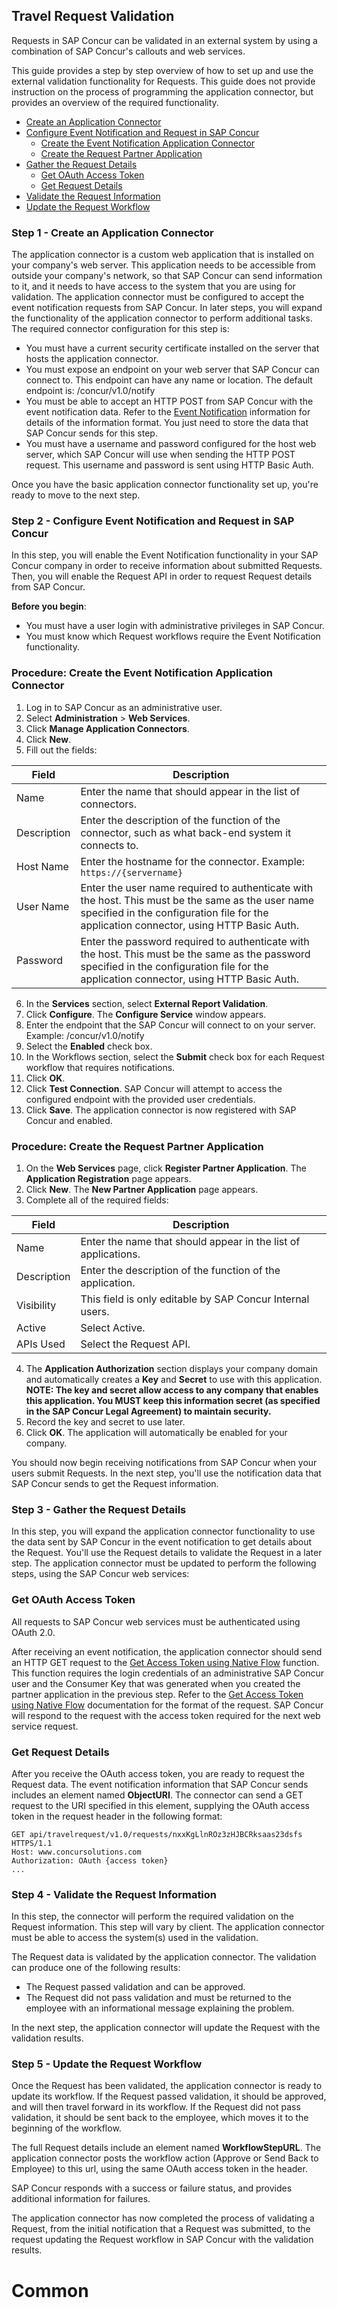 
## Travel Request Validation


Requests in SAP Concur can be validated in an external system by using a combination of SAP Concur's callouts and web services.  

This guide provides a step by step overview of how to set up and use the external validation functionality for Requests. This guide does not provide instruction on the process of programming the application connector, but provides an overview of the required functionality.

* [Create an Application Connector](#create-app-connector)
* [Configure Event Notification and Request in SAP Concur](#configure-event-notification)
  * [Create the Event Notification Application Connector](#create-event-notification)
  * [Create the Request Partner Application](#create-request-partner-app)
* [Gather the Request Details](#gather-request-details)
  * [Get OAuth Access Token](#get-oauth-token)
  * [Get Request Details](#get-request-details)
* [Validate the Request Information](#validate-request-info)
* [Update the Request Workflow](#update-request-workflow)

###  <a name="create-app-connector"></a>Step 1 - Create an Application Connector

The application connector is a custom web application that is installed on your company's web server. This application needs to be accessible from outside your company's network, so that SAP Concur can send information to it, and it needs to have access to the system that you are using for validation. The application connector must be configured to accept the event notification requests from SAP Concur. In later steps, you will expand the functionality of the application connector to perform additional tasks. The required connector configuration for this step is:

* You must have a current security certificate installed on the server that hosts the application connector.
* You must expose an endpoint on your web server that SAP Concur can connect to. This endpoint can have any name or location. The default endpoint is: /concur/v1.0/notify
* You must be able to accept an HTTP POST from SAP Concur with the event notification data. Refer to the [Event Notification][3] information for details of the information format. You just need to store the data that SAP Concur sends for this step.
* You must have a username and password configured for the host web server, which SAP Concur will use when sending the HTTP POST request. This username and password is sent using HTTP Basic Auth.

Once you have the basic application connector functionality set up, you're ready to move to the next step.

###  <a name="configure-event-notification"></a>Step 2 - Configure Event Notification and Request in SAP Concur

In this step, you will enable the Event Notification functionality in your SAP Concur company in order to receive information about submitted Requests. Then, you will enable the Request API in order to request Request details from SAP Concur.

**Before you begin**: 

* You must have a user login with administrative privileges in SAP Concur.
* You must know which Request workflows require the Event Notification functionality.

###  <a name="create-event-notification"></a>Procedure: Create the Event Notification Application Connector

1. Log in to SAP Concur as an administrative user.
2. Select **Administration** > **Web Services**.
3. Click **Manage Application Connectors**.
4. Click **New**.
5. Fill out the fields:  

|Field|Description|
|-----|------|
|  Name |  Enter the name that should appear in the list of connectors. |
|  Description |  Enter the description of the function of the connector, such as what back-end system it connects to. |
|  Host Name |  Enter the hostname for the connector. Example: `https://{servername}` |
|  User Name |  Enter the user name required to authenticate with the host. This must be the same as the user name specified in the configuration file for the application connector, using HTTP Basic Auth. |
|  Password |  Enter the password required to authenticate with the host. This must be the same as the password specified in the configuration file for the application connector, using HTTP Basic Auth. |  
6. In the **Services** section, select **External Report Validation**.
7. Click **Configure**. The **Configure Service** window appears.  
8. Enter the endpoint that the SAP Concur will connect to on your server. Example: /concur/v1.0/notify
9. Select the **Enabled** check box.
10. In the Workflows section, select the **Submit** check box for each Request workflow that requires notifications.
11. Click **OK**.
12. Click **Test Connection**. SAP Concur will attempt to access the configured endpoint with the provided user credentials.
13. Click **Save**. The application connector is now registered with SAP Concur and enabled.

###  <a name="create-request-partner-app"></a>Procedure: Create the Request Partner Application

1. On the **Web Services** page, click **Register Partner Application**. The **Application Registration** page appears.  
2. Click **New**. The **New Partner Application** page appears.  
3. Complete all of the required fields:

|Field |Description |
|--------|-------|
|  Name |  Enter the name that should appear in the list of applications. |
|  Description |  Enter the description of the function of the application. |
|  Visibility |  This field is only editable by SAP Concur Internal users. |
|  Active |  Select Active. |
|  APIs Used |  Select the Request API. |

4. The **Application Authorization** section displays your company domain and automatically creates a **Key** and **Secret** to use with this application.<br/>**NOTE: The key and secret allow access to any company that enables this application. You MUST keep this information secret (as specified in the SAP Concur Legal Agreement) to maintain security.**
5. Record the key and secret to use later.
6. Click **OK**. The application will automatically be enabled for your company.

You should now begin receiving notifications from SAP Concur when your users submit Requests. In the next step, you'll use the notification data that SAP Concur sends to get the Request information.

###  <a name="gather-request-details"></a>Step 3 - Gather the Request Details

In this step, you will expand the application connector functionality to use the data sent by SAP Concur in the event notification to get details about the Request. You'll use the Request details to validate the Request in a later step. The application connector must be updated to perform the following steps, using the SAP Concur web services:

###  <a name="get-oauth-token"></a>Get OAuth Access Token

All requests to SAP Concur web services must be authenticated using OAuth 2.0.

After receiving an event notification, the application connector should send an HTTP GET request to the [Get Access Token using Native Flow][10] function. This function requires the login credentials of an administrative SAP Concur user and the Consumer Key that was generated when you created the partner application in the previous step. Refer to the [Get Access Token using Native Flow][10] documentation for the format of the request. SAP Concur will respond to the request with the access token required for the next web service request.

###  <a name="get-request-details"></a>Get Request Details

After you receive the OAuth access token, you are ready to request the Request data. The event notification information that SAP Concur sends includes an element named **ObjectURI**. The connector can send a GET request to the URI specified in this element, supplying the OAuth access token in the request header in the following format:

```http
GET api/travelrequest/v1.0/requests/nxxKgLlnROz3zHJBCRksaas23dsfs HTTPS/1.1
Host: www.concursolutions.com
Authorization: OAuth {access token}
...
```


###  <a name="validate-request-info"></a>Step 4 - Validate the Request Information

In this step, the connector will perform the required validation on the Request information. This step will vary by client. The application connector must be able to access the system(s) used in the validation.

The Request data is validated by the application connector. The validation can produce one of the following results:

* The Request passed validation and can be approved.
* The Request did not pass validation and must be returned to the employee with an informational message explaining the problem.

In the next step, the application connector will update the Request with the validation results.

###  <a name="update-request-workflow"></a>Step 5 - Update the Request Workflow

Once the Request has been validated, the application connector is ready to update its workflow. If the Request passed validation, it should be approved, and will then travel forward in its workflow. If the Request did not pass validation, it should be sent back to the employee, which moves it to the beginning of the workflow.

The full Request details include an element named **WorkflowStepURL**. The application connector posts the workflow action (Approve or Send Back to Employee) to this url, using the same OAuth access token in the header.

SAP Concur responds with a success or failure status, and provides additional information for failures.

The application connector has now completed the process of validating a Request, from the initial notification that a Request was submitted, to the request updating the Request workflow in SAP Concur with the validation results.



[1]: https://developer.concur.com/sites/default/files/TR_Diagram_small2.png
[2]: https://developer.concur.com/api-documentation/sample-code
[3]: /api-reference/callouts/event-notification.html
[4]: https://developer.concur.com/node/25#authtoconnect
[5]: https://developer.concur.com/sites/default/files/ManageAppConnector_small.png
[6]: https://developer.concur.com/sites/default/files/ConfigureService.png
[7]: https://developer.concur.com/sites/default/files/RegPartApp_crop.png
[8]: https://developer.concur.com/sites/default/files/NewPartnerApp_0.png
[9]: https://developer.concur.com/oauth-20
[10]: /api-reference/authentication/apidoc.html
[12]: https://developer.concur.com/node/518#requestdetails
[13]: https://developer.concur.com/node/519#requestworkflow

# Common